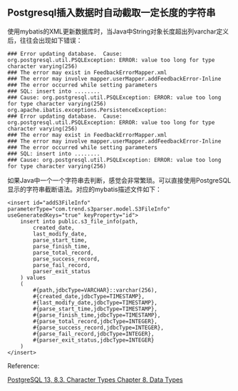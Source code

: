 ## Postgresql插入数据时自动截取一定长度的字符串

使用mybatis的XML更新数据库时，当Java中String对象长度超出列varchar定义后，往往会出现如下错误：

```
### Error updating database.  Cause: org.postgresql.util.PSQLException: ERROR: value too long for type character varying(256)
### The error may exist in FeedbackErrorMapper.xml
### The error may involve mapper.userMapper.addFeedbackError-Inline
### The error occurred while setting parameters
### SQL: insert into ........
### Cause: org.postgresql.util.PSQLException: ERROR: value too long for type character varying(256)
org.apache.ibatis.exceptions.PersistenceException:
### Error updating database.  Cause: org.postgresql.util.PSQLException: ERROR: value too long for type character varying(256)
### The error may exist in FeedbackErrorMapper.xml
### The error may involve mapper.userMapper.addFeedbackError-Inline
### The error occurred while setting parameters
### SQL: insert into ........
### Cause: org.postgresql.util.PSQLException: ERROR: value too long for type character varying(256)
````

如果Java中一个一个字符串去判断，感觉会非常繁琐。可以直接使用PostgreSQL显示的字符串截断语法。对应的mybatis描述文件如下：

```
<insert id="addS3FileInfo" parameterType="com.trend.s3parser.model.S3FileInfo" useGeneratedKeys="true" keyProperty="id">
    insert into public.s3_file_info(path,
        created_date,
        last_modify_date,
        parse_start_time,
        parse_finish_time,
        parse_total_record,
        parse_success_record,
        parse_fail_record,
        parser_exit_status
    ) values
    (
        #{path,jdbcType=VARCHAR}::varchar(256),
        #{created_date,jdbcType=TIMESTAMP},
        #{last_modify_date,jdbcType=TIMESTAMP},
        #{parse_start_time,jdbcType=TIMESTAMP},
        #{parse_finish_time,jdbcType=TIMESTAMP},
        #{parse_total_record,jdbcType=INTEGER},
        #{parse_success_record,jdbcType=INTEGER},
        #{parse_fail_record,jdbcType=INTEGER},
        #{parser_exit_status,jdbcType=INTEGER}
    )
</insert>
```

Reference:

[PostgreSQL 13, 8.3. Character Types Chapter 8. Data Types](https://www.postgresql.org/docs/current/datatype-character.html)
